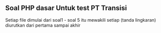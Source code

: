 ## Soal PHP dasar Untuk test PT Transisi

 Setiap file dimulai dari soal1 - soal 5 itu mewakili setiap (tanda lingkaran) diurutkan dari pertama sampai akhir 